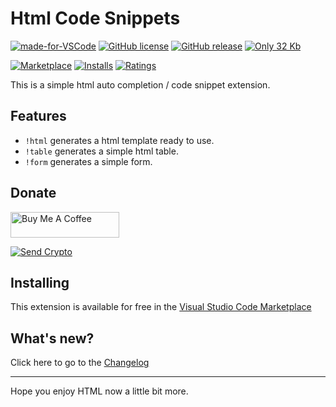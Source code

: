 # Html Code Snippets

[![made-for-VSCode](https://img.shields.io/badge/Made%20for-VSCode-1f425f.svg)](https://code.visualstudio.com/)
[![GitHub license](https://img.shields.io/github/license/FabianWassermann/vsce-html-auto-completion-extension)](https://github.com/FabianWassermann/vsce-html-auto-completion-extension/blob/master/LICENSE)
[![GitHub release](https://img.shields.io/github/release/FabianWassermann/vsce-html-auto-completion-extension)](https://GitHub.com/FabianWassermann/vsce-html-auto-completion-extension/releases/)
[![Only 32 Kb](https://img.shields.io/github/repo-size/fabianwassermann/vsce-html-auto-completion-extension)](https://github.com/FabianWassermann/vsce-html-auto-completion-extension/blob/master/)

[![Marketplace](https://vsmarketplacebadge.apphb.com/version/F4Bz3.htmlautocompletion.svg)](https://marketplace.visualstudio.com/items/F4Bz3.htmlautocompletion) 
[![Installs](https://vsmarketplacebadge.apphb.com/installs/F4Bz3.htmlautocompletion.svg)](https://marketplace.visualstudio.com/items/F4Bz3.htmlautocompletion) 
[![Ratings](https://vsmarketplacebadge.apphb.com/rating-short/F4Bz3.htmlautocompletion.svg)](https://marketplace.visualstudio.com/items/F4Bz3.htmlautocompletion)

This is a simple html auto completion / code snippet extension.

## Features

- ```!html``` generates a html template ready to use.
- ```!table``` generates a simple html table.
- ```!form``` generates a simple form.

## Donate

<a href="https://www.buymeacoffee.com/F4Bz3" target="_blank"><img src="https://cdn.buymeacoffee.com/buttons/default-orange.png" alt="Buy Me A Coffee" height="41" width="174"></a>

[![Send Crypto](https://img.shields.io/badge/send%20crypto-thanks!-blueviolet)](https://github.com/FabianWassermann/FabianWassermann/blob/main/Crypto-Addesses.md)

## Installing

This extension is available for free in the [Visual Studio Code Marketplace](https://marketplace.visualstudio.com/items?itemName=F4Bz3.vsce-html-auto-completion-extension)

## What's new?

Click here to go to the [Changelog](https://github.com/FabianWassermann/vsce-html-auto-completion-extension/blob/main/CHANGELOG.md)

-----------------------------------------------------------------------------------------------------------

Hope you enjoy HTML now a little bit more.
